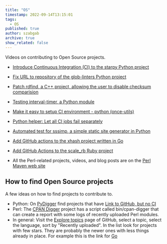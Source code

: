 ```yaml
---
title: "OS"
timestamp: 2022-09-14T13:15:01
tags:
  - OS
published: true
author: szabgab
archive: true
show_related: false
---
```



Videos on contributing to Open Source projects.


* [Introduce Continuous Integration (CI) to the starpy Python project](/introduce-ci-to-starpy)
* [Fix URL to repository of the glob-linters Python project](/fix-url-to-repository-glob-linters)
* [Patch rdfind, a C++ project, allowing the user to disable checksum comparision](/patch-rdfind-cpp-checksum)
* [Testing interval-timer, a Python module](/python-testing-interval-timer)
* [Make it easy to setup CI environment - python (once-utils)](/make-it-easy-to-setup-ci-environment-python-once-utils)
* [Python helper: Let all CI jobs fail separately](/python-helper-let-all-ci-jobs-fail-separately)
* [Automated test for sssimp, a simple static site generator in Python](/python-automated-test-for-sssimp-simple-static-generator)
* [Add GitHub actions to the xhash project written in Go](/github-actions-for-golang-xhash)
* [Add GitHub Actions to the scale_rb Ruby project](/github-actions-for-scale-ruby-project)

* All the Perl-related projects, videos, and blog posts are on the [Perl Maven web site](https://perlmaven.com/os)

<!--
    <li><a href=""></a></li>
-->

## How to find Open Source projects

A few ideas on how to find projects to contribute to.

* Python: On [PyDigger](https://pydigger.com/) find projects that have [Link to GitHub, but no CI](https://pydigger.com/search/has-github-no-ci)
* Perl: The [CPAN Digger](https://github.com/szabgab/CPAN-Digger) project has a script called bin/cpan-digger that can create a report with some logs of recently uploaded Perl modules.
* In general: Visit the [Explore topics](https://github.com/topics) page of GitHub, select a topic, select the language, sort by "Recently uploaded". In the list look for projects with few stars. They are probably the newer
ones with less things already in place. For example this is the link for [Go](https://github.com/topics/go?l=go&o=desc&s=updated)
